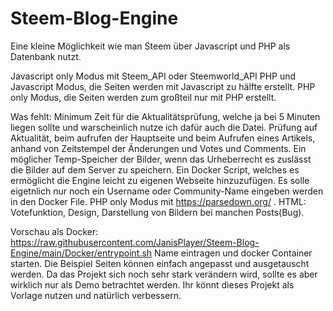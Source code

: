 # Steem-Blog-Engine
Eine kleine Möglichkeit wie man Steem über Javascript und PHP als Datenbank nutzt.

Javascript only Modus mit Steem_API oder Steemworld_API
PHP und Javascript Modus, die Seiten werden mit Javascript zu hälfte erstellt.
PHP only Modus, die Seiten werden zum großteil nur mit PHP erstellt.

Was fehlt:
Minimum Zeit für die Aktualitätsprüfung, welche ja bei 5 Minuten liegen sollte und warscheinlich nutze ich dafür auch die Datei.
Prüfung auf Aktualität, beim aufrufen der Hauptseite und beim Aufrufen eines Artikels, anhand von Zeitstempel der Änderungen und Votes und Comments.
Ein möglicher Temp-Speicher der Bilder, wenn das Urheberrecht es zuslässt die Bilder auf dem Server zu speichern.
Ein Docker Script, welches es ermöglicht die Engine leicht zu eigenen Webseite hinzuzufügen.
Es solle eigetnlich nur noch ein Username oder Community-Name eingeben werden in den Docker File.
PHP only Modus mit https://parsedown.org/ .
HTML: Votefunktion, Design, Darstellung von Bildern bei manchen Posts(Bug).

Vorschau als Docker:
https://raw.githubusercontent.com/JanisPlayer/Steem-Blog-Engine/main/Docker/entrypoint.sh
Name eintragen und docker Container starten.
Die Beispiel Seiten können einfach angepasst und ausgetauscht werden.
Da das Projekt sich noch sehr stark verändern wird, sollte es aber wirklich nur als Demo betrachtet werden.
Ihr könnt dieses Projekt als Vorlage nutzen und natürlich verbessern.
